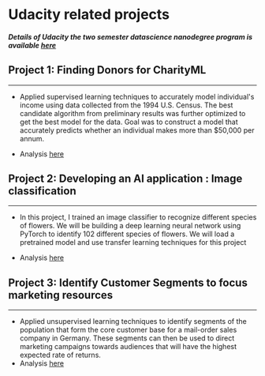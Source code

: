 # Udacity related projects
##### Details of Udacity the two semester datascience nanodegree program is available [here]( https://www.udacity.com/course/data-scientist-nanodegree--nd025)


## Project 1: Finding Donors for CharityML
--------------------------------------------------------------
- Applied supervised learning techniques  to accurately model individual's income using data collected from the 1994 U.S. Census. The best candidate algorithm from preliminary results was further optimized to get the best model for  the data. Goal was to  construct a model that accurately predicts whether an individual makes more than $50,000 per annum.

- Analysis [here](https://github.com/leinada/Udacity/tree/master/project1_findingDonors)


## Project 2:  Developing an AI application : Image classification
--------------------------------------------------------------
- In this project, I  trained  an image classifier to recognize different species of flowers. We will be building  a deep learning neural network using PyTorch to identify 102 different species of flowers. We will  load a pretrained model and use  transfer learning techniques for this project 


-  Analysis [here](https://github.com/leinada/Udacity/tree/master/project2_imageClassifierUsingPyTorch)



## Project 3: Identify Customer Segments to focus marketing resources
--------------------------------------------------------------
 - Applied unsupervised learning techniques to identify segments of the population that form the core customer base for a mail-order sales company in Germany. These segments can then be used to direct marketing campaigns towards audiences that will have the highest expected rate of returns.
- Analysis [here](https://github.com/leinada/Udacity/tree/master/project3_customerSegmentation)







